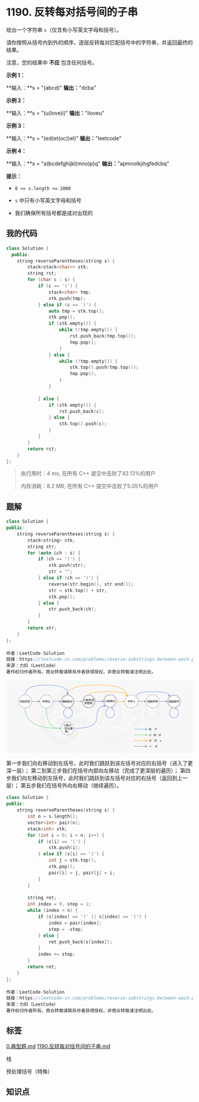 # 1190. 反转每对括号间的子串
给出一个字符串 `s`（仅含有小写英文字母和括号）。

请你按照从括号内到外的顺序，逐层反转每对匹配括号中的字符串，并返回最终的结果。

注意，您的结果中 **不应** 包含任何括号。

 

**示例 1：**

**输入：**s = "(abcd)"
**输出：**"dcba"


**示例 2：**

**输入：**s = "(u(love)i)"
**输出：**"iloveu"


**示例 3：**

**输入：**s = "(ed(et(oc))el)"
**输出：**"leetcode"


**示例 4：**

**输入：**s = "a(bcdefghijkl(mno)p)q"
**输出：**"apmnolkjihgfedcbq"




**提示：**


- `0 <= s.length <= 2000`

- `s` 中只有小写英文字母和括号

- 我们确保所有括号都是成对出现的


## 我的代码

```c++
class Solution {
  public:
    string reverseParentheses(string s) {
        stack<stack<char>> stk;
        string rst;
        for (char c : s) {
            if (c == '(') {
                stack<char> tmp;
                stk.push(tmp);
            } else if (c == ')') {
                auto tmp = stk.top();
                stk.pop();
                if (stk.empty()) {
                    while (!tmp.empty()) {
                        rst.push_back(tmp.top());
                        tmp.pop();
                    }
                } else {
                    while (!tmp.empty()) {
                        stk.top().push(tmp.top());
                        tmp.pop();
                    }
                }

            } else {
                if (stk.empty()) {
                    rst.push_back(c);
                } else {
                    stk.top().push(c);
                }
            }
        }
        return rst;
    }
};
```
> 执行用时：4 ms, 在所有 C++ 提交中击败了42.13%的用户
>
> 内存消耗：8.2 MB, 在所有 C++ 提交中击败了5.05%的用户

## 题解

```c++
class Solution {
public:
    string reverseParentheses(string s) {
        stack<string> stk;
        string str;
        for (auto &ch : s) {
            if (ch == '(') {
                stk.push(str);
                str = "";
            } else if (ch == ')') {
                reverse(str.begin(), str.end());
                str = stk.top() + str;
                stk.pop();
            } else {
                str.push_back(ch);
            }
        }
        return str;
    }
};

作者：LeetCode-Solution
链接：https://leetcode-cn.com/problems/reverse-substrings-between-each-pair-of-parentheses/solution/fan-zhuan-mei-dui-gua-hao-jian-de-zi-chu-gwpv/
来源：力扣（LeetCode）
著作权归作者所有。商业转载请联系作者获得授权，非商业转载请注明出处。
```

![fig1](assets/1.png)

第一步我们向右移动到左括号，此时我们跳跃到该左括号对应的右括号（进入了更深一层）；
第二到第三步我们在括号内部向左移动（完成了更深层的遍历）；
第四步我们向左移动到左括号，此时我们跳跃到该左括号对应的右括号（返回到上一层）；
第五步我们在括号外向右移动（继续遍历）。

```c++
class Solution {
public:
    string reverseParentheses(string s) {
        int n = s.length();
        vector<int> pair(n);
        stack<int> stk;
        for (int i = 0; i < n; i++) {
            if (s[i] == '(') {
                stk.push(i);
            } else if (s[i] == ')') {
                int j = stk.top();
                stk.pop();
                pair[i] = j, pair[j] = i;
            }
        }

        string ret;
        int index = 0, step = 1;
        while (index < n) {
            if (s[index] == '(' || s[index] == ')') {
                index = pair[index];
                step = -step;
            } else {
                ret.push_back(s[index]);
            }
            index += step;
        }
        return ret;
    }
};

作者：LeetCode-Solution
链接：https://leetcode-cn.com/problems/reverse-substrings-between-each-pair-of-parentheses/solution/fan-zhuan-mei-dui-gua-hao-jian-de-zi-chu-gwpv/
来源：力扣（LeetCode）
著作权归作者所有。商业转载请联系作者获得授权，非商业转载请注明出处。
```



## 标签

[0.典型题.md](0.典型题.md)
[1190.反转每对括号间的子串.md](1190.反转每对括号间的子串.md)

栈

预处理括号（特殊）



## 知识点
